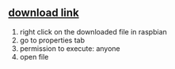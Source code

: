 ## [download link](https://drive.google.com/drive/folders/177igQb65G49OGN-rvvSBa4tDIwMtaWrC?usp=sharing)

1) right click on the downloaded file in raspbian
2) go to properties tab
3) permission to execute: anyone
4) open file
